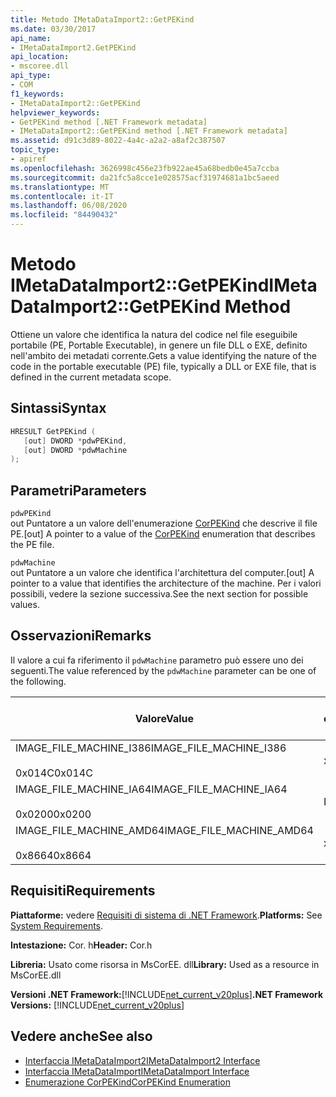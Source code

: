 ```yaml
---
title: Metodo IMetaDataImport2::GetPEKind
ms.date: 03/30/2017
api_name:
- IMetaDataImport2.GetPEKind
api_location:
- mscoree.dll
api_type:
- COM
f1_keywords:
- IMetaDataImport2::GetPEKind
helpviewer_keywords:
- GetPEKind method [.NET Framework metadata]
- IMetaDataImport2::GetPEKind method [.NET Framework metadata]
ms.assetid: d91c3d89-8022-4a4c-a2a2-a8af2c387507
topic_type:
- apiref
ms.openlocfilehash: 3626998c456e23fb922ae45a68bedb0e45a7ccba
ms.sourcegitcommit: da21fc5a8cce1e028575acf31974681a1bc5aeed
ms.translationtype: MT
ms.contentlocale: it-IT
ms.lasthandoff: 06/08/2020
ms.locfileid: "84490432"
---
```

# <a name="imetadataimport2getpekind-method"></a><span data-ttu-id="fe2b5-102">Metodo IMetaDataImport2::GetPEKind</span><span class="sxs-lookup"><span data-stu-id="fe2b5-102">IMetaDataImport2::GetPEKind Method</span></span>
<span data-ttu-id="fe2b5-103">Ottiene un valore che identifica la natura del codice nel file eseguibile portabile (PE, Portable Executable), in genere un file DLL o EXE, definito nell'ambito dei metadati corrente.</span><span class="sxs-lookup"><span data-stu-id="fe2b5-103">Gets a value identifying the nature of the code in the portable executable (PE) file, typically a DLL or EXE file, that is defined in the current metadata scope.</span></span>  
  
## <a name="syntax"></a><span data-ttu-id="fe2b5-104">Sintassi</span><span class="sxs-lookup"><span data-stu-id="fe2b5-104">Syntax</span></span>  
  
```cpp  
HRESULT GetPEKind (  
   [out] DWORD *pdwPEKind,  
   [out] DWORD *pdwMachine  
);  
```  
  
## <a name="parameters"></a><span data-ttu-id="fe2b5-105">Parametri</span><span class="sxs-lookup"><span data-stu-id="fe2b5-105">Parameters</span></span>  
 `pdwPEKind`  
 <span data-ttu-id="fe2b5-106">out Puntatore a un valore dell'enumerazione [CorPEKind](corpekind-enumeration.md) che descrive il file PE.</span><span class="sxs-lookup"><span data-stu-id="fe2b5-106">[out] A pointer to a value of the [CorPEKind](corpekind-enumeration.md) enumeration that describes the PE file.</span></span>  
  
 `pdwMachine`  
 <span data-ttu-id="fe2b5-107">out Puntatore a un valore che identifica l'architettura del computer.</span><span class="sxs-lookup"><span data-stu-id="fe2b5-107">[out] A pointer to a value that identifies the architecture of the machine.</span></span> <span data-ttu-id="fe2b5-108">Per i valori possibili, vedere la sezione successiva.</span><span class="sxs-lookup"><span data-stu-id="fe2b5-108">See the next section for possible values.</span></span>  
  
## <a name="remarks"></a><span data-ttu-id="fe2b5-109">Osservazioni</span><span class="sxs-lookup"><span data-stu-id="fe2b5-109">Remarks</span></span>  
 <span data-ttu-id="fe2b5-110">Il valore a cui fa riferimento il `pdwMachine` parametro può essere uno dei seguenti.</span><span class="sxs-lookup"><span data-stu-id="fe2b5-110">The value referenced by the `pdwMachine` parameter can be one of the following.</span></span>  
  
|<span data-ttu-id="fe2b5-111">Valore</span><span class="sxs-lookup"><span data-stu-id="fe2b5-111">Value</span></span>|<span data-ttu-id="fe2b5-112">Architettura del computer</span><span class="sxs-lookup"><span data-stu-id="fe2b5-112">Machine architecture</span></span>|  
|-----------|--------------------------|  
|<span data-ttu-id="fe2b5-113">IMAGE_FILE_MACHINE_I386</span><span class="sxs-lookup"><span data-stu-id="fe2b5-113">IMAGE_FILE_MACHINE_I386</span></span><br /><br /> <span data-ttu-id="fe2b5-114">0x014C</span><span class="sxs-lookup"><span data-stu-id="fe2b5-114">0x014C</span></span>|<span data-ttu-id="fe2b5-115">x86</span><span class="sxs-lookup"><span data-stu-id="fe2b5-115">x86</span></span>|  
|<span data-ttu-id="fe2b5-116">IMAGE_FILE_MACHINE_IA64</span><span class="sxs-lookup"><span data-stu-id="fe2b5-116">IMAGE_FILE_MACHINE_IA64</span></span><br /><br /> <span data-ttu-id="fe2b5-117">0x0200</span><span class="sxs-lookup"><span data-stu-id="fe2b5-117">0x0200</span></span>|<span data-ttu-id="fe2b5-118">Intel IPF</span><span class="sxs-lookup"><span data-stu-id="fe2b5-118">Intel IPF</span></span>|  
|<span data-ttu-id="fe2b5-119">IMAGE_FILE_MACHINE_AMD64</span><span class="sxs-lookup"><span data-stu-id="fe2b5-119">IMAGE_FILE_MACHINE_AMD64</span></span><br /><br /> <span data-ttu-id="fe2b5-120">0x8664</span><span class="sxs-lookup"><span data-stu-id="fe2b5-120">0x8664</span></span>|<span data-ttu-id="fe2b5-121">x64</span><span class="sxs-lookup"><span data-stu-id="fe2b5-121">x64</span></span>|  
  
## <a name="requirements"></a><span data-ttu-id="fe2b5-122">Requisiti</span><span class="sxs-lookup"><span data-stu-id="fe2b5-122">Requirements</span></span>  
 <span data-ttu-id="fe2b5-123">**Piattaforme:** vedere [Requisiti di sistema di .NET Framework](../../get-started/system-requirements.md).</span><span class="sxs-lookup"><span data-stu-id="fe2b5-123">**Platforms:** See [System Requirements](../../get-started/system-requirements.md).</span></span>  
  
 <span data-ttu-id="fe2b5-124">**Intestazione:** Cor. h</span><span class="sxs-lookup"><span data-stu-id="fe2b5-124">**Header:** Cor.h</span></span>  
  
 <span data-ttu-id="fe2b5-125">**Libreria:** Usato come risorsa in MsCorEE. dll</span><span class="sxs-lookup"><span data-stu-id="fe2b5-125">**Library:** Used as a resource in MsCorEE.dll</span></span>  
  
 <span data-ttu-id="fe2b5-126">**Versioni .NET Framework:**[!INCLUDE[net_current_v20plus](../../../../includes/net-current-v20plus-md.md)]</span><span class="sxs-lookup"><span data-stu-id="fe2b5-126">**.NET Framework Versions:** [!INCLUDE[net_current_v20plus](../../../../includes/net-current-v20plus-md.md)]</span></span>  
  
## <a name="see-also"></a><span data-ttu-id="fe2b5-127">Vedere anche</span><span class="sxs-lookup"><span data-stu-id="fe2b5-127">See also</span></span>

- [<span data-ttu-id="fe2b5-128">Interfaccia IMetaDataImport2</span><span class="sxs-lookup"><span data-stu-id="fe2b5-128">IMetaDataImport2 Interface</span></span>](imetadataimport2-interface.md)
- [<span data-ttu-id="fe2b5-129">Interfaccia IMetaDataImport</span><span class="sxs-lookup"><span data-stu-id="fe2b5-129">IMetaDataImport Interface</span></span>](imetadataimport-interface.md)
- [<span data-ttu-id="fe2b5-130">Enumerazione CorPEKind</span><span class="sxs-lookup"><span data-stu-id="fe2b5-130">CorPEKind Enumeration</span></span>](corpekind-enumeration.md)
